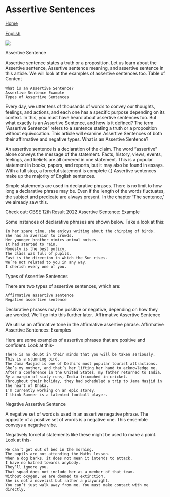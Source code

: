 # Assertive Sentences


[Home](all-files-links.md)

[English](all-english-links.md)



<img src="https://s3mn.mnimgs.com/img/shared/content_ck_images/ck_5eef6c1c34886.png">


Assertive Sentence

Assertive sentence states a truth or a proposition. Let us learn about the Assertive sentence, Assertive sentence meaning, and assertive sentence in this article. We will look at the examples of assertive sentences too.
Table of Content

    What is an Assertive Sentence?
    Assertive Sentence Example
    Types of Assertive Sentences

Every day, we utter tens of thousands of words to convey our thoughts, feelings, and actions, and each one has a specific purpose depending on its context. In this, you must have heard about assertive sentences too. But what exactly is an Assertive Sentence, and how is it defined? The term “Assertive Sentence” refers to a sentence stating a truth or a proposition without equivocation. This article will examine Assertive Sentences of both their affirmative and negative types.
What is an Assertive Sentence?

An assertive sentence is a declaration of the claim. The word “assertive” alone conveys the message of the statement. Facts, history, views, events, feelings, and beliefs are all covered in one statement. This is a popular statement in books, papers, and reports, but it may also be found in essays. With a full stop, a forceful statement is complete (.) Assertive sentences make up the majority of English sentences.

Simple statements are used in declarative phrases. There is no limit to how long a declarative phrase may be. Even if the length of the words fluctuates, the subject and predicate are always present. In the chapter ‘The sentence,’ we already saw this.

Check out: CBSE 12th Result 2022
Assertive Sentence: Example

Some instances of declarative phrases are shown below. Take a look at this:

    In her spare time, she enjoys writing about the chirping of birds.
    She has an aversion to crowds.
    Her younger brother mimics animal noises.
    It had started to rain.
    Honesty is the best policy.
    The class was full of pupils.
    East is the direction in which the Sun rises.
    We’re not related to you in any way.
    I cherish every one of you.

Types of Assertive Sentences

There are two types of assertive sentences, which are:

    Affirmative assertive sentence
    Negative assertive sentence

Declarative phrases may be positive or negative, depending on how they are worded. We’ll go into this further later. 
Affirmative Assertive Sentence

We utilise an affirmative tone in the affirmative assertive phrase.
Affirmative Assertive Sentences: Examples

Here are some examples of assertive phrases that are positive and confident. Look at this-

    There is no doubt in their minds that you will be taken seriously.
    This is a stunning bird.
    The Jama Masjid is one of Delhi’s most popular tourist attractions.
    She’s my mother, and that’s her lifting her hand to acknowledge me.
    After a conference in the United States, my father returned to India.
    By a margin of sixty runs, India triumphed in cricket.
    Throughout their holiday, they had scheduled a trip to Jama Masjid in the heart of Dhaka.
    I’m currently working on an epic storey.
    I think Sameer is a talented football player.

Negative Assertive Sentence

A negative set of words is used in an assertive negative phrase. The opposite of a positive set of words is a negative one. This ensemble conveys a negative vibe.

Negatively forceful statements like these might be used to make a point. Look at this-

    He can’t get out of bed in the morning.
    The pupils are not attending the Maths lesson.
    When a dog barks, it does not mean it intends to attack.
    I have no hatred towards anybody.
    They’ll ignore you.
    That squad does not include her as a member of that team.
    Without oxygen, we are doomed to extinction.
    She is not a novelist but rather a playwright.
    You can’t just walk away from me. You must make contact with me directly.
